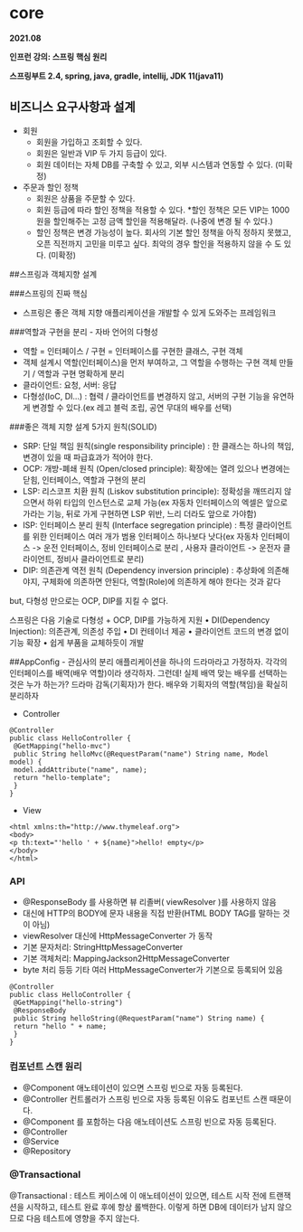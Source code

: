 # core
**2021.08**

**인프런 강의: 스프링 핵심 원리**


**스프링부트 2.4, spring, java, gradle, intellij, JDK 11(java11)**


## 비즈니스 요구사항과 설계
* 회원
  * 회원을 가입하고 조회할 수 있다.
  * 회원은 일반과 VIP 두 가지 등급이 있다.
  * 회원 데이터는 자체 DB를 구축할 수 있고, 외부 시스템과 연동할 수 있다. (미확정)
* 주문과 할인 정책
  * 회원은 상품을 주문할 수 있다.
  * 회원 등급에 따라 할인 정책을 적용할 수 있다.
  *할인 정책은 모든 VIP는 1000원을 할인해주는 고정 금액 할인을 적용해달라. (나중에 변경 될 수 있다.)
  * 할인 정책은 변경 가능성이 높다. 회사의 기본 할인 정책을 아직 정하지 못했고, 오픈 직전까지 고민을 미루고 싶다. 최악의 경우 할인을 적용하지 않을 수 도 있다. (미확정)
  
##스프링과 객체지향 설계

###스프링의 진짜 핵심
* 스프링은 좋은 객체 지향 애플리케이션을 개발할 수 있게 도와주는 프레임워크

###역할과 구현을 분리 - 자바 언어의 다형성
* 역할 = 인터페이스 / 구현 = 인터페이스를 구현한 클래스, 구현 객체
* 객체 설계시 역할(인터페이스)을 먼저 부여하고, 그 역할을 수행하는 구현 객체 만들기 / 역할과 구현 명확하게 분리
* 클라이언트: 요청, 서버: 응답
* 다형성(IoC, DI...) : 협력 / 클라이언트를 변경하지 않고, 서버의 구현 기능을 유연하게 변경할 수 있다.(ex 레고 블럭 조립, 공연 무대의 배우를 선택)

###좋은 객체 지향 설계 5가지 원칙(SOLID)
* SRP: 단일 책임 원칙(single responsibility principle) : 한 클래스는 하나의 책임, 변경이 있을 때 파급효과가 적어야 한다.
* OCP: 개방-폐쇄 원칙 (Open/closed principle): 확장에는 열려 있으나 변경에는 닫힘, 인터페이스, 역할과 구현의 분리
* LSP: 리스코프 치환 원칙 (Liskov substitution principle): 정확성을 깨뜨리지 않으면서 하위 타입의 인스턴스로 교체 가능(ex 자동차 인터페이스의 엑셀은 앞으로 가라는 기능, 뒤로 가게 구현하면 LSP 위반, 느리
더라도 앞으로 가야함)
* ISP: 인터페이스 분리 원칙 (Interface segregation principle) : 특정 클라이언트를 위한 인터페이스 여러 개가 범용 인터페이스 하나보다 낫다(ex 자동차 인터페이스 -> 운전 인터페이스, 정비 인터페이스로 분리
, 사용자 클라이언트 -> 운전자 클라이언트, 정비사 클라이언트로 분리)
* DIP: 의존관계 역전 원칙 (Dependency inversion principle) : 추상화에 의존해야지, 구체화에 의존하면 안된다, 역할(Role)에 의존하게 해야 한다는 것과 같다

but, 다형성 만으로는 OCP, DIP를 지킬 수 없다.

스프링은 다음 기술로 다형성 + OCP, DIP를 가능하게 지원
• DI(Dependency Injection): 의존관계, 의존성 주입
• DI 컨테이너 제공
• 클라이언트 코드의 변경 없이 기능 확장
• 쉽게 부품을 교체하듯이 개발

##AppConfig - 관심사의 분리
애플리케이션을 하나의 드라마라고 가정하자. 각각의 인터페이스를 배역(배우 역할)이라 생각하자. 그런데! 실제 배역 맞는 배우를 선택하는 것은 누가 하는가?
드라마 감독(기획자)가 한다.
배우와 기획자의 역할(책임)을 확실히 분리하자


* Controller

```
@Controller
public class HelloController {
 @GetMapping("hello-mvc")
 public String helloMvc(@RequestParam("name") String name, Model model) {
 model.addAttribute("name", name);
 return "hello-template";
 }
}
```

* View

```
<html xmlns:th="http://www.thymeleaf.org">
<body>
<p th:text="'hello ' + ${name}">hello! empty</p>
</body>
</html>
```

### API
* @ResponseBody 를 사용하면 뷰 리졸버( viewResolver )를 사용하지 않음
* 대신에 HTTP의 BODY에 문자 내용을 직접 반환(HTML BODY TAG를 말하는 것이 아님)
* viewResolver 대신에 HttpMessageConverter 가 동작
* 기본 문자처리: StringHttpMessageConverter
* 기본 객체처리: MappingJackson2HttpMessageConverter
* byte 처리 등등 기타 여러 HttpMessageConverter가 기본으로 등록되어 있음

```
@Controller
public class HelloController {
 @GetMapping("hello-string")
 @ResponseBody
 public String helloString(@RequestParam("name") String name) {
 return "hello " + name;
 }
}
```

### 컴포넌트 스캔 원리
* @Component 애노테이션이 있으면 스프링 빈으로 자동 등록된다.
* @Controller 컨트롤러가 스프링 빈으로 자동 등록된 이유도 컴포넌트 스캔 때문이다.
* @Component 를 포함하는 다음 애노테이션도 스프링 빈으로 자동 등록된다.
 * @Controller
 * @Service
 * @Repository

### @Transactional
@Transactional : 테스트 케이스에 이 애노테이션이 있으면, 테스트 시작 전에 트랜잭션을 시작하고, 테스트 완료 후에 항상 롤백한다. 이렇게 하면 DB에 데이터가 남지 않으므로 다음 테스트에 영향을 주지 않는다.

